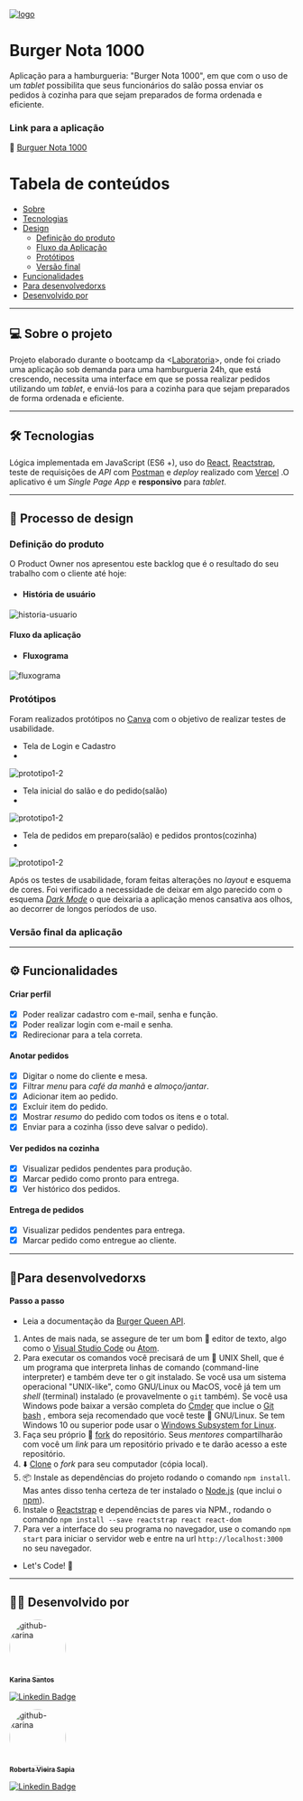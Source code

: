 <a href="https://burger-nota-1000.vercel.app/">
 <img src="src/img/logo.png" alt="logo"/>
 </a>

# Burger Nota 1000 

Aplicação para a hamburgueria: "Burger Nota 1000", em que com o uso de um _tablet_ possibilita que seus funcionários do salão possa enviar os pedidos à cozinha para que sejam preparados de forma ordenada e eficiente.
### Link para a aplicação
:hamburger: [Burguer Nota 1000](https://burger-nota-1000.vercel.app/)

Tabela de conteúdos
=================
<!--ts-->
   * [Sobre](#sobre-o-projeto)
   * [Tecnologias](#tecnologias)
   * [Design](#processo-de-design)
      * [Definição do produto](#definição-do-produto)
      * [Fluxo da Aplicação](#fluxo-da-aplicação)
      * [Protótipos](#protótipos)
      * [Versão final](#versão-final)
   * [Funcionalidades](#funcionalidades)
   * [Para desenvolvedorxs](#para-desenvolvedorxs)
   * [Desenvolvido por](#deselvolvido-por)
<!--te-->



---

## 💻 Sobre o projeto
Projeto elaborado durante o bootcamp da  <[Laboratoria](https://www.laboratoria.la/br)>, onde foi criado uma aplicação sob demanda para uma hamburgueria 24h, que está crescendo, necessita uma interface em que se possa realizar pedidos utilizando um _tablet_, e enviá-los para a cozinha para que sejam preparados de forma ordenada e eficiente.

---

## 🛠 Tecnologias
Lógica implementada em JavaScript (ES6 +), uso do [React](https://reactjs.org/), [Reactstrap](https://reactstrap.github.io/), teste de requisições de _API_ com [Postman](https://www.postman.com/) e _deploy_ realizado com [Vercel](https://vercel.com/) .O aplicativo é um _Single Page App_ e **responsivo** para _tablet_.

---

## 🎨 Processo de design

### Definição do produto

 O Product Owner nos apresentou este backlog que é o resultado do seu trabalho com o cliente até hoje:
 - #### História de usuário
![historia-usuario](src/img/hu.png)

#### Fluxo da aplicação
- #### Fluxograma
![fluxograma](https://trello-attachments.s3.amazonaws.com/6023ebbadd2840507fb61d9e/715x593/61a839874520f4a293b8ff242f1f32f3/image.png)

### Protótipos
  Foram realizados protótipos no [Canva](https://www.canva.com/) com o objetivo de realizar testes de usabilidade.

- Tela de Login e Cadastro
- 
![prototipo1-2](src/img/proto1-2.png)

- Tela inicial do salão e do pedido(salão)
- 
![prototipo1-2](src/img/proto3-4.png)

- Tela de pedidos em preparo(salão) e pedidos prontos(cozinha)
- 
![prototipo1-2](src/img/proto5-6.png)

Após os testes de usabilidade, foram feitas alterações no _layout_ e esquema de cores. Foi verificado a necessidade de deixar em algo parecido com o esquema [_Dark_ _Mode_](https://en.wikipedia.org/wiki/Light-on-dark_color_scheme) o que deixaria a aplicação menos cansativa aos olhos, ao decorrer de longos períodos de uso.

### Versão final da aplicação


---

## ⚙️ Funcionalidades

#### Criar perfil

- [x] Poder realizar cadastro com e-mail, senha e função.
- [x] Poder realizar login com e-mail e senha.
- [x] Redirecionar para a tela correta.

#### Anotar pedidos

- [x] Digitar o nome do cliente e mesa.
- [x] Filtrar _menu_ para _café da manhã_ e _almoço/jantar_.
- [x] Adicionar item ao pedido.
- [x] Excluir item do pedido.
- [x] Mostrar _resumo_ do pedido com todos os itens e o total.
- [x] Enviar para a cozinha (isso deve salvar o pedido).

#### Ver pedidos na cozinha

- [x] Visualizar pedidos pendentes para produção.
- [x] Marcar pedido como pronto para entrega.
- [x] Ver histórico dos pedidos.

#### Entrega de pedidos

- [x] Visualizar pedidos pendentes para entrega.
- [x] Marcar pedido como entregue ao cliente.

---
## 🚀Para desenvolvedorxs
#### Passo a passo

- Leia a documentação da [Burger Queen API](https://lab-api-bq.herokuapp.com/api-docs/).


1. Antes de mais nada, se assegure de ter um bom :pencil: editor de texto, algo
   como o [Visual Studio Code](https://code.visualstudio.com/) ou [Atom](https://atom.io/).
2. Para executar os comandos você precisará de um :shell: UNIX Shell, que é um
   programa que interpreta linhas de comando (command-line interpreter) e também
   deve ter o git instalado. Se você usa um sistema operacional "UNIX-like",
   como GNU/Linux ou MacOS, você já tem um _shell_ (terminal) instalado (e
   provavelmente o `git` também). Se você usa Windows pode baixar a versão
   completa do [Cmder](https://cmder.net/) que inclue o [Git
   bash](https://git-scm.com/download/win) , embora seja recomendado que você
   teste :penguin: GNU/Linux. Se tem  Windows 10 ou superior pode usar o [Windows
   Subsystem for
   Linux](https://docs.microsoft.com/en-us/windows/wsl/install-win10).
3. Faça seu próprio :fork_and_knife:
   [fork](https://help.github.com/articles/fork-a-repo/) do repositório. Seus
   _mentores_ compartilharão com você um _link_ para um repositório privado e te
   darão acesso a este repositório.
4. :arrow_down: [Clone](https://help.github.com/articles/cloning-a-repository/)
   o _fork_ para seu computador (cópia local).
5. 📦 Instale as dependências do projeto rodando o comando `npm install`. Mas
   antes disso tenha certeza de ter instalado o [Node.js](https://nodejs.org/)
   (que inclui o [npm](https://docs.npmjs.com/)).
6. Instale o [Reactstrap](https://reactstrap.github.io/) e dependências de pares via NPM., rodando o comando `npm install --save reactstrap react react-dom`   
7. Para ver a interface do seu programa no navegador, use o comando `npm start`
   para iniciar o servidor web e entre na url `http://localhost:3000` no seu
   navegador.
- Let's Code! :rocket:

---
## :woman_technologist: Desenvolvido por

<a href="https://github.com/KarinaFS">
 <img style="border-radius: 50%;" src="https://avatars.githubusercontent.com/u/71661104?s=460&u=3386cc86927800e33e464422aa2f11fae50b2213&v=4" width="100px;" alt="github-karina"/>
 <br />
 <sub><b>Karina Santos</b></sub></a> <a href="https://www.linkedin.com/in/karina-ferreira-santos/" title=""></a> 

[![Linkedin Badge](https://img.shields.io/badge/-Karina-blue?style=flat-square&logo=Linkedin&logoColor=white&link=https:https://www.linkedin.com/in/karina-ferreira-santos/)](https://www.linkedin.com/in/karina-ferreira-santos/) 

<a href="https://github.com/RoSapia">
 <img style="border-radius: 50%;" src="https://media-exp1.licdn.com/dms/image/C4D03AQEjQ5w8DxqTAg/profile-displayphoto-shrink_200_200/0/1614463654194?e=1620259200&v=beta&t=jcoeOWmUvjRbcqfl0IFF-kvDJOHI9lltKAdnTKTZnDs" width="100px;" alt="github-karina"/>
 <br />
 <sub><b>Roberta Vieira Sapia</b></sub></a> <a href="https://www.linkedin.com/in/roberta-vieira-sapia/" title=""></a>
 

[![Linkedin Badge](https://img.shields.io/badge/-Roberta-blue?style=flat-square&logo=Linkedin&logoColor=white&link=https://www.linkedin.com/in/roberta-vieira-sapia/)](https://www.linkedin.com/in/roberta-vieira-sapia/) 
